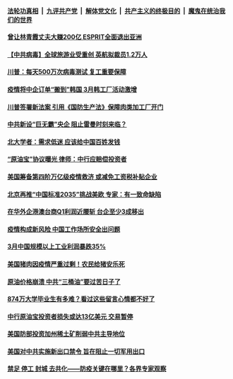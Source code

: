

####  [法轮功真相](../../../../basic/blob/master/README.md?t=04291531) &nbsp;|&nbsp; [九评共产党](../../../../9ping.md/blob/master/README.md?t=04291531) &nbsp;|&nbsp; [解体党文化](../../../../jtdwh.md/blob/master/README.md?t=04291531)  &nbsp;|&nbsp; [共产主义的终极目的](../../../../gczydzjmd.md/blob/master/README.md?t=04291531) &nbsp;|&nbsp; [魔鬼在统治我们的世界](../../../../mgztzwmdsj.md/blob/master/README.md?t=04291531) 

#### [曾让林青霞丈夫大赚200亿 ESPRIT全面退出亚洲  ](../pages/soh7/372664.md?t=04291531) 
#### [【中共病毒】全球旅游业受重创 英航拟裁员1.2万人](../pages/soh7/372550.md?t=04291531) 
#### [川普：每天500万次病毒测试 复工重要保障  ](../pages/soh7/372631.md?t=04291531) 
#### [疫情将中企订单“搬到”韩国 3月韩工厂活动激增 ](../pages/soh7/372562.md?t=04291531) 
#### [川普签署新法案 引用《国防生产法》保障肉类加工厂开门](../pages/soh7/372556.md?t=04291531) 
#### [中共新设“巨无霸”央企 阻止雷曼时刻来临？](../pages/soh7/372472.md?t=04291531) 
#### [北大学者：需求低迷 应该给中国百姓发钱](../pages/soh7/372487.md?t=04291531) 
#### [“原油宝”协议曝光 律师：中行应赔偿投资者](../pages/soh7/372481.md?t=04291531) 
#### [美国筹备第四阶万亿级疫情救济 或减免工资税补贴企业](../pages/soh7/372403.md?t=04291531) 
#### [北京再推“中国标准2035”挑战美欧  专家：有一致命缺陷](../pages/soh7/372349.md?t=04291531) 
#### [在华外企港澳台商Q1利润近腰斩 台企至少3成移出](../pages/soh7/372271.md?t=04291531) 
#### [疫情构成新风险 中国工作场所安全出问题](../pages/soh7/372226.md?t=04291531) 
#### [3月中国规模以上工业利润暴跌35%](../pages/soh7/372040.md?t=04291531) 
#### [美国猪肉因疫情严重过剩！农民给猪安乐死](../pages/soh7/372127.md?t=04291531) 
#### [原油价格崩溃 中共“三桶油”要过苦日子了](../pages/soh7/372043.md?t=04291531) 
#### [874万大学毕业生有多难？看过这些留言心情都不好了](../pages/soh7/372064.md?t=04291531) 
#### [中行原油宝投资者损失或达13亿美元 交易暂停](../pages/soh7/372055.md?t=04291531) 
#### [美国防部投资加州稀土矿削弱中共主导地位](../pages/soh7/372046.md?t=04291531) 
#### [美国对中共实施新出口禁令 旨在阻止一切军用出口 ](../pages/soh7/372067.md?t=04291531) 
#### [禁足 停工 封城 去共化——防疫关键在哪里？各界专家观察 ](../pages/soh7/372037.md?t=04291531) 
